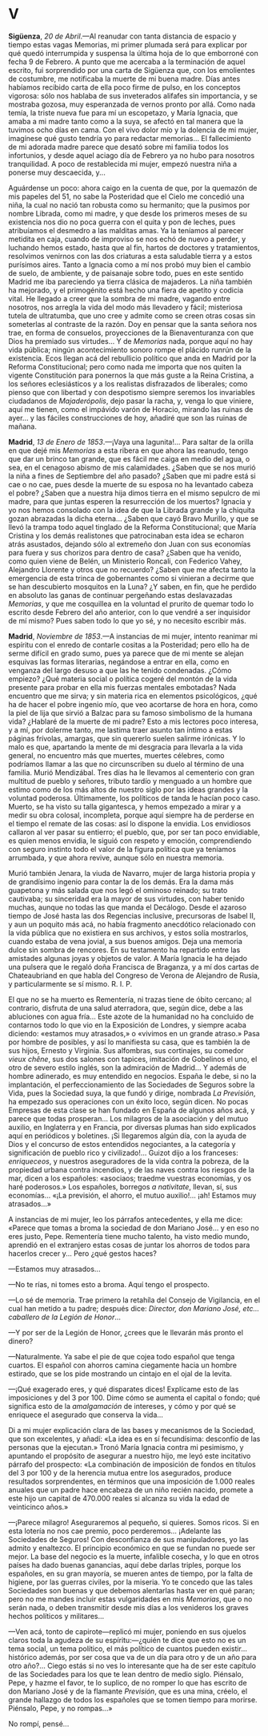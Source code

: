 # V

**Sigüenza**, *20 de Abril*.—Al reanudar con tanta distancia de espacio
y tiempo estas vagas Memorias, mi primer plumada será para explicar por qué
quedó interrumpida y suspensa la última hoja de lo que emborroné con fecha 9 de
Febrero. A punto que me acercaba a la terminación de aquel escrito, fui
sorprendido por una carta de Sigüenza que, con los emolientes de costumbre, me
notificaba la muerte de mi buena madre. Días antes habíamos recibido carta de
ella poco firme de pulso, en los conceptos vigorosa: sólo nos hablaba de sus
inveterados alifafes sin importancia, y se mostraba gozosa, muy esperanzada de
vernos pronto por allá. Como nada temía, la triste nueva fue para mí un
escopetazo, y María Ignacia, que amaba a mi madre tanto como a la suya, se
afectó en tal manera que la tuvimos ocho días en cama. Con el vivo dolor mío
y la dolencia de mi mujer, imagínese qué gusto tendría yo para redactar
memorias... El fallecimiento de mi adorada madre parece que desató sobre mi
familia todos los infortunios, y desde aquel aciago día de Febrero ya no hubo
para nosotros tranquilidad. A poco de restablecida mi mujer, empezó nuestra
niña a ponerse muy descaecida, y...

Aguárdense un poco: ahora caigo en la cuenta de que, por la quemazón de mis
papeles del 51, no sabe la Posteridad que el Cielo me concedió una niña, la
cual no nació tan robusta como su hermanito; que la pusimos por nombre Librada,
como mi madre, y que desde los primeros meses de su existencia nos dio no poca
guerra con el quita y pon de leches, pues atribuíamos el desmedro a las
malditas amas. Ya la teníamos al parecer metidita en caja, cuando de improviso
se nos echó de nuevo a perder, y luchando hemos estado, hasta que al fin,
hartos de doctores y tratamientos, resolvimos venirnos con las dos criaturas
a esta saludable tierra y a estos purísimos aires. Tanto a Ignacia como a mí
nos probó muy bien el cambio de suelo, de ambiente, y de paisanaje sobre todo,
pues en este sentido Madrid me iba pareciendo ya tierra clásica de majaderos.
La niña también ha mejorado, y el primogénito está hecho una fiera de apetito
y codicia vital. He llegado a creer que la sombra de mi madre, vagando entre
nosotros, nos arregla la vida del modo más llevadero y fácil; misteriosa tutela
de ultratumba, que uno cree y admite como se creen otras cosas sin someterlas
al contraste de la razón. Doy en pensar que la santa señora nos trae, en forma
de consuelos, proyecciones de la Bienaventuranza con que Dios ha premiado sus
virtudes... Y de *Memorias* nada, porque aquí no hay vida pública; ningún
acontecimiento sonoro rompe el plácido runrún de la existencia. Ecos llegan acá
del rebullicio político que anda en Madrid por la Reforma Constitucional; pero
como nada me importa que nos quiten la vigente Constitución para ponernos la
que más guste a la Reina Cristina, a los señores eclesiásticos y a los
realistas disfrazados de liberales; como pienso que con libertad y con
despotismo siempre seremos los invariables ciudadanos de *Majaderópolis*, dejo
pasar la racha, y, venga lo que viniere, aquí me tienen, como el impávido varón
de Horacio, mirando las ruinas de ayer... y las fáciles construcciones de hoy,
añadiré que son las ruinas de mañana.

**Madrid**, *13 de Enero de 1853*.—¡Vaya una lagunita!... Para saltar de la
orilla en que dejé mis *Memorias* a esta ribera en que ahora las reanudo, tengo
que dar un brinco tan grande, que es fácil me caiga en medio del agua, o sea,
en el cenagoso abismo de mis calamidades. ¿Saben que se nos murió la niña
a fines de Septiembre del año pasado? ¿Saben que mi padre está si cae o no cae,
pues desde la muerte de su esposa no ha levantado cabeza el pobre? ¿Saben que
a nuestra hija dimos tierra en el mismo sepulcro de mi madre, para que juntas
esperen la resurrección de los muertos? Ignacia y yo nos hemos consolado con la
idea de que la Librada grande y la chiquita gozan abrazadas la dicha eterna...
¿Saben que cayó Bravo Murillo, y que se llevó la trampa todo aquel tinglado de
la Reforma Constitucional; que María Cristina y los demás realistones que
patrocinaban esta idea se echaron atrás asustados, dejando sólo al extremeño
don Juan con sus economías para fuera y sus chorizos para dentro de casa?
¿Saben que ha venido, como quien viene de Belén, un Ministerio Roncali, con
Federico Vahey, Alejandro Llorente y otros que no recuerdo? ¿Saben que me
afecta tanto la emergencia de esta trinca de gobernantes como si vinieran
a decirme que se han descubierto mosquitos en la Luna? ¿Y saben, en fin, que he
perdido en absoluto las ganas de continuar pergeñando estas deslavazadas
*Memorias*, y que me cosquillea en la voluntad el prurito de quemar todo lo
escrito desde Febrero del año anterior, con lo que vendré a ser inquisidor de
mí mismo? Pues saben todo lo que yo sé, y no necesito escribir más.

**Madrid**, *Noviembre de 1853*.—A instancias de mi mujer, intento reanimar mi
espíritu con el enredo de contarle cositas a la Posteridad; pero ello ha de
serme difícil en grado sumo, pues ya parece que de mi mente se alejan esquivas
las formas literarias, negándose a entrar en ella, como en venganza del largo
desuso a que las he tenido condenadas. ¿Cómo empiezo? ¿Qué materia social
o política cogeré del montón de la vida presente para probar en ella mis
fuerzas mentales embotadas? Nada encuentro que me sirva; y sin materia rica en
elementos psicológicos, ¿qué ha de hacer el pobre ingenio mío, que veo
acortarse de hora en hora, como la piel de lija que sirvió a Balzac para su
famoso simbolismo de la humana vida? ¿Hablaré de la muerte de mi padre? Esto
a mis lectores poco interesa, y a mí, por dolerme tanto, me lastima traer
asunto tan íntimo a estas páginas frívolas, amargas, que sin quererlo suelen
salirme irónicas. Y lo malo es que, apartando la mente de mi desgracia para
llevarla a la vida general, no encuentro más que muertes, muertes célebres,
como podríamos llamar a las que no circunscriben su duelo al término de una
familia. Murió Mendizábal. Tres días ha le llevamos al cementerio con gran
multitud de pueblo y señores, tributo tardío y menguado a un hombre que estimo
como de los más altos de nuestro siglo por las ideas grandes y la voluntad
poderosa. Últimamente, los políticos de tanda le hacían poco caso. Muerto, se
ha visto su talla gigantesca, y hemos empezado a mirar y a medir su obra
colosal, incompleta, porque aquí siempre ha de perderse en el tiempo el remate
de las cosas: así lo dispone la envidia. Los envidiosos callaron al ver pasar
su entierro; el pueblo, que, por ser tan poco envidiable, es quien menos
envidia, le siguió con respeto y emoción, comprendiendo con seguro instinto
todo el valor de la figura política que ya teníamos arrumbada, y que ahora
revive, aunque sólo en nuestra memoria.

Murió también Jenara, la viuda de Navarro, mujer de larga historia propia y de
grandísimo ingenio para contar la de los demás. Era la dama más guapetona y más
salada que nos legó el ominoso reinado; su trato cautivaba; su sinceridad era
la mayor de sus virtudes, con haber tenido muchas, aunque no todas las que
manda el Decálogo. Desde el azaroso tiempo de José hasta las dos Regencias
inclusive, precursoras de Isabel II, y aun un poquito más acá, no había
fragmento anecdótico relacionado con la vida pública que no existiera en sus
archivos, y estos solía mostrarlos, cuando estaba de vena jovial, a sus buenos
amigos. Deja una memoria dulce sin sombra de rencores. En su testamento ha
repartido entre las amistades algunas joyas y objetos de valor. A María Ignacia
le ha dejado una pulsera que le regaló doña Francisca de Braganza, y a mí dos
cartas de Chateaubriand en que habla del Congreso de Verona de Alejandro de
Rusia, y particularmente se sí mismo. R. I. P.

El que no se ha muerto es Rementería, ni trazas tiene de óbito cercano; al
contrario, disfruta de una salud aterradora, que, según dice, debe a las
abluciones con agua fría... Este azote de la humanidad no ha concluido de
contarnos todo lo que vio en la Exposición de Londres, y siempre acaba
diciendo: «estamos muy atrasados,» o «vivimos en un grande atraso.» Pasa por
hombre de posibles, y así lo manifiesta su casa, que es también la de sus
hijos, Ernesto y Virginia. Sus alfombras, sus cortinajes, su comedor *vieux
chêne*, sus dos salones con tapices, imitación de Gobelinos el uno, el otro de
severo estilo inglés, son la admiración de Madrid... Y además de hombre
adinerado, es muy entendido en negocios. España le debe, si no la implantación,
el perfeccionamiento de las Sociedades de Seguros sobre la Vida, pues la
Sociedad suya, la que fundó y dirige, nombrada *La Previsión*, ha empezado sus
operaciones con un éxito loco, según dicen. No pocas Empresas de esta clase se
han fundado en España de algunos años acá, y parece que todas prosperan... Los
milagros de la asociación y del mutuo auxilio, en Inglaterra y en Francia, por
diversas plumas han sido explicados aquí en periódicos y boletines. ¡Si
llegaremos algún día, con la ayuda de Dios y el concurso de estos entendidos
negociantes, a la categoría y significación de pueblo rico y civilizado!...
Guizot dijo a los franceses: *enriqueceos*, y nuestros aseguradores de la vida
contra la pobreza, de la propiedad urbana contra incendios, y de las naves
contra los riesgos de la mar, dicen a los españoles: «asociaos; traedme
vuestras economías, y os haré poderosos.» Los españoles, borregos *a
nativitate*, llevan, sí, sus economías... «¡La previsión, el ahorro, el mutuo
auxilio!... ¡ah! Estamos muy atrasados...»

A instancias de mi mujer, leo los párrafos antecedentes, y ella me dice:
«Parece que tomas a broma la sociedad de don Mariano José... y en eso no eres
justo, Pepe. Rementería tiene mucho talento, ha visto medio mundo, aprendió en
el extranjero estas cosas de juntar los ahorros de todos para hacerlos crecer
y... Pero ¿qué gestos haces?

—Estamos muy atrasados...

—No te rías, ni tomes esto a broma. Aquí tengo el prospecto.

—Lo sé de memoria. Trae primero la retahíla del Consejo de Vigilancia, en el
cual han metido a tu padre; después dice: *Director, don Mariano José, etc...
caballero de la Legión de Honor*...

—Y por ser de la Legión de Honor, ¿crees que le llevarán más pronto el dinero?

—Naturalmente. Ya sabe el pie de que cojea todo español que tenga cuartos. El
español con ahorros camina ciegamente hacia un hombre estirado, que se los pide
mostrando un cintajo en el ojal de la levita.

—¡Qué exagerado eres, y qué disparates dices! Explícame esto de las
imposiciones y del 3 por 100. Dime cómo se aumenta el capital o fondo; qué
significa esto de la *amalgamación* de intereses, y cómo y por qué se enriquece
el asegurado que conserva la vida...

Di a mi mujer explicación clara de las bases y mecanismos de la Sociedad, que
son excelentes, y añadí: «La idea es en sí fecundísima: desconfío de las
personas que la ejecutan.» Tronó María Ignacia contra mi pesimismo, y apuntando
el propósito de asegurar a nuestro hijo, me leyó este incitativo párrafo del
prospecto: «La combinación de imposición de fondos en títulos del 3 por 100
y de la herencia mutua entre los asegurados, produce resultados sorprendentes,
en términos que una imposición de 1.000 reales anuales que un padre hace
encabeza de un niño recién nacido, promete a este hijo un capital de 470.000
reales si alcanza su vida la edad de veinticinco años.»

—¡Parece milagro! Aseguraremos al pequeño, si quieres. Somos ricos. Si en esta
lotería no nos cae premio, poco perderemos... ¡Adelante las Sociedades de
Seguros! Con desconfianza de sus manipuladores, yo las admito y enaltezco. El
principio económico en que se fundan no puede ser mejor. La base del negocio es
la muerte, infalible cosecha, y lo que en otros países ha dado buenas
ganancias, aquí debe darlas triples, porque los españoles, en su gran mayoría,
se mueren antes de tiempo, por la falta de higiene, por las guerras civiles,
por la miseria. Yo te concedo que las tales Sociedades son buenas y que debemos
alentarlas hasta ver en qué paran; pero no me mandes incluir estas vulgaridades
en mis *Memorias*, que o no serán nada, o deben transmitir desde mis días a los
venideros los graves hechos políticos y militares...

—Ven acá, tonto de capirote—replicó mi mujer, poniendo en sus ojuelos claros
toda la agudeza de su espíritu:—¿quién te dice que esto no es un tema social,
un tema político, el más político de cuantos pueden existir... histórico
además, por ser cosa que va de un día para otro y de un año para otro año?...
Ciego estás si no ves lo interesante que ha de ser este capítulo de las
Sociedades para los que te lean dentro de medio siglo. Piénsalo, Pepe, y hazme
el favor, te lo suplico, de no romper lo que has escrito de don Mariano José
y de la flamante *Previsión*, que es una mina, créelo, el grande hallazgo de
todos los españoles que se tomen tiempo para morirse. Piénsalo, Pepe, y no
rompas...»

No rompí, pensé...

